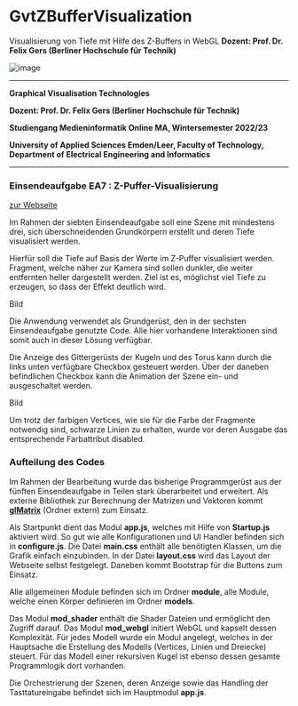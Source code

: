 # GvtZBufferVisualization
Visualisierung von Tiefe mit Hilfe des Z-Buffers in WebGL
**Dozent: Prof. Dr. Felix Gers (Berliner Hochschule für Technik)**

![image](https://user-images.githubusercontent.com/32162305/150810942-99672aac-99af-47ea-849b-ba263fae0c3f.png)

---

**Graphical Visualisation Technologies**

**Dozent: Prof. Dr. Felix Gers (Berliner Hochschule für Technik)**

**Studiengang Medieninformatik Online MA, Wintersemester 2022/23**

**University of Applied Sciences Emden/Leer, Faculty of Technology, Department of Electrical Engineering and
Informatics**

---

### Einsendeaufgabe EA7 : Z-Puffer-Visualisierung

[zur Webseite](https://gvt.ckitte.de/ea7/)

Im Rahmen der siebten Einsendeaufgabe soll eine Szene mit mindestens drei, sich überschneidenden Grundkörpern erstellt und deren Tiefe visualisiert werden.

Hierfür soll die Tiefe auf Basis der Werte im Z-Puffer visualisiert werden. Fragment, welche näher zur Kamera sind sollen dunkler, die weiter entfernten heller dargestellt werden. Ziel ist es, möglichst viel Tiefe zu erzeugen, so dass der Effekt deutlich wird.

Bild

Die Anwendung verwendet als Grundgerüst, den in der sechsten Einsendeaufgabe genutzte Code. Alle hier vorhandene Interaktionen sind somit auch in dieser Lösung verfügbar.

Die Anzeige des Gittergerüsts der Kugeln und des Torus kann durch die links unten verfügbare Checkbox gesteuert werden. Über der daneben befindlichen Checkbox kann die Animation der Szene ein- und ausgeschaltet werden.

Bild

Um trotz der farbigen Vertices, wie sie für die Farbe der Fragmente notwendig sind, schwarze Linien zu erhalten, wurde vor deren Ausgabe das entsprechende Farbattribut disabled.

### Aufteilung des Codes

Im Rahmen der Bearbeitung wurde das bisherige Programmgerüst aus der fünften Einsendeaufgabe in Teilen stark überarbeitet und erweitert. Als externe Bibliothek zur Berechnung der Matrizen und Vektoren kommt [**glMatrix**](https://glmatrix.net/)  (Ordner extern) zum Einsatz.

Als Startpunkt dient das Modul **app.js**, welches mit Hilfe von **Startup.js** aktiviert wird. So gut wie alle Konfigurationen und UI Handler befinden sich in **configure.js**. Die Datei **main.css** enthält alle benötigten Klassen, um die Grafik einfach einzubinden. In der Datei **layout.css** wird das Layout der Webseite selbst festgelegt. Daneben kommt Bootstrap für die Buttons zum Einsatz.

Alle allgemeinen Module befinden sich im Ordner **module**, alle Module, welche einen Körper definieren im Ordner **models**. 

Das Modul **mod_shader** enthält die Shader Dateien und ermöglicht den Zugriff darauf. Das Modul **mod_webgl** initiert WebGL und kapselt dessen Komplexität.  Für jedes Modell wurde ein Modul angelegt, welches in der Hauptsache die Erstellung des Modells (Vertices, Linien und Dreiecke) steuert. Für das Modell einer rekursiven Kugel ist ebenso dessen gesamte Programmlogik dort vorhanden.

Die Orchestrierung der Szenen, deren Anzeige sowie das Handling der Tasttatureingabe befindet sich im Hauptmodul **app.js**. 
